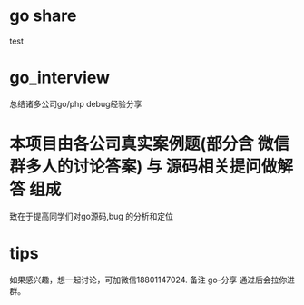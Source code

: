 # go share
test

# go_interview
总结诸多公司go/php  debug经验分享

# 本项目由各公司真实案例题(部分含 微信群多人的讨论答案) 与 源码相关提问做解答 组成
致在于提高同学们对go源码,bug 的分析和定位

# tips
如果感兴趣，想一起讨论，可加微信18801147024. 备注 go-分享 通过后会拉你进群。
